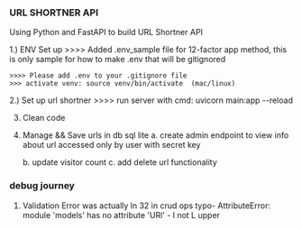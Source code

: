 ### URL SHORTNER API 

Using Python and FastAPI to build URL Shortner API

1.) ENV Set up
    >>>> Added .env_sample file for 12-factor app method, this is only      sample for how to make .env that will be gitignored

    >>>> Please add .env to your .gitignore file
    >>> activate venv: source venv/bin/activate  (mac/linux)

2.) Set up url shortner
    >>>> run server with cmd: uvicorn main:app --reload

3. Clean code

4. Manage && Save urls in db sql lite
   a. create admin endpoint to view info about url accessed only by user with secret key

   b. update visitor count
   c. add delete url functionality

### debug journey
1. Validation Error was actually ln 32 in crud ops typo- AttributeError: module 'models' has no attribute 'URl' - l not L upper